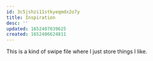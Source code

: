 ```yaml
---
id: 3c5jshzi11stkyeqmdx2o7y
title: Inspiration
desc: ''
updated: 1652407039625
created: 1652406624811
---
```


This is a kind of swipe file where I just store things I like.
